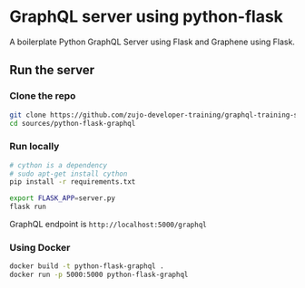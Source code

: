 # GraphQL server using python-flask

A boilerplate Python GraphQL Server using Flask and Graphene
using Flask.

## Run the server

### Clone the repo

```bash
git clone https://github.com/zujo-developer-training/graphql-training-source
cd sources/python-flask-graphql
```

### Run locally

```bash
# cython is a dependency
# sudo apt-get install cython
pip install -r requirements.txt

export FLASK_APP=server.py
flask run
```

GraphQL endpoint is `http://localhost:5000/graphql`

### Using Docker

```bash
docker build -t python-flask-graphql .
docker run -p 5000:5000 python-flask-graphql
```

